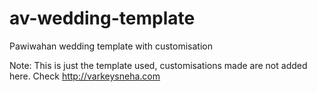 # av-wedding-template
Pawiwahan wedding template with customisation

Note: This is just the template used, customisations made are not added here. Check http://varkeysneha.com
